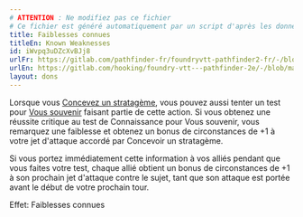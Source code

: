 ```yaml
---
# ATTENTION : Ne modifiez pas ce fichier
# Ce fichier est généré automatiquement par un script d'après les données du module Foundry VTT officiel et de sa traduction
title: Faiblesses connues
titleEn: Known Weaknesses
id: iWvpq3uDZcXvBJj8
urlFr: https://gitlab.com/pathfinder-fr/foundryvtt-pathfinder2-fr/-/blob/master/data/feats/iWvpq3uDZcXvBJj8.htm
urlEn: https://gitlab.com/hooking/foundry-vtt---pathfinder-2e/-/blob/master/packs/data/feats.db/known-weaknesses.json
layout: dons
---
```

Lorsque vous [Concevez un stratagème](../actions/concevoir-un-stratagème.html), vous pouvez aussi tenter un test pour [Vous souvenir](../actions/se-souvenir-arcanes.html) faisant partie de cette action. Si vous obtenez une réussite critique au test de Connaissance pour Vous souvenir, vous remarquez une faiblesse et obtenez un bonus de circonstances de +1 à votre jet d'attaque accordé par Concevoir un stratagème.

Si vous portez immédiatement cette information à vos alliés pendant que vous faites votre test, chaque allié obtient un bonus de circonstances de +1 à son prochain jet d'attaque contre le sujet, tant que son attaque est portée avant le début de votre prochain tour.

Effet: Faiblesses connues
